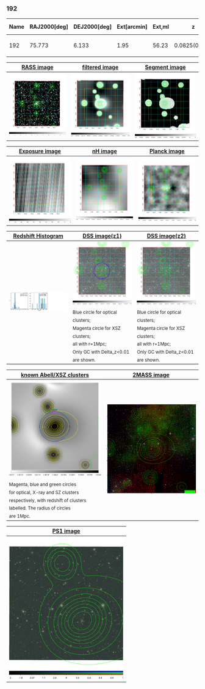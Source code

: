 <div STYLE="page-break-after: always;"></div>

### 192

|Name|RAJ2000[deg]|DEJ2000[deg] |Ext[arcmin]| Ext,ml | z | z_src| C|GC(XSZ,Delta_z<0.01)| GC(OPT,Delta_z<0.01)|GC| R_sig[arcmin] | R500[arcmin] | R500[Mpc]| CRsig[c/s] | CR500[c/s] |L500[1E44 erg/s]|F500[1E-12 erg/s/cm^2]| M500[1E14 Msun]|Tx[keV]|Cnt_sig|Beta|Rc[arcmin]|Comment|Alias|
|---|---|---|---|---|---|------|---|--------|---------|----------|---|---|---|---|---|---|---|---|---|---|---|---|---|---|
|192| 75.773| 6.133| 1.95| 56.23| 0.0825(0.009)| z1, z_xsz| B| MCXC, Tar| N, W| MCXC, N, Tar, W| 44.560| 9.778| 0.911| 0.308(0.099)| 0.273(0.088)| 0.795(0.110)| 4.716(0.651)| 2.33(0.16)| 3.70(0.16)| 257.8| 0.891(-0.091+0.074)| 4.260(-0.661+0.520)| -| k207|

|[RASS image](../image/192/192_img.pdf)|[filtered image](../image/192/192_fil.pdf)|[Segment image](../image/192/192_seg.pdf)|
|-------------------|--------------------|-------------------|
| <img src="../image/192/192_img.png" width="300">  | <img src="../image/192/192_fil.png" width="300">   | <img src="../image/192/192_seg.png" width="300">  |

|[Exposure image](../image/192/192_mex.pdf)| [nH image](../image/192/192_nh.pdf)| [Planck image](../image/192/192_p.pdf)|
|-------------------|--------------------|-------------------|
|<img src="../image/192/192_mex.png" width="300">   | <img src="../image/192/192_nh.png" width="300">    | <img src="../image/192/192_p.png" width="300"> |

|[Redshift Histogram](../image/192/192_zg.pdf) | [DSS image(z1)](../image/192/192_dss_z1.pdf)      |  [DSS image(z2)](../image/192/192_dss_z2.pdf)    |
|-------------------|--------------------|-------------------|
|<img src="../image/192/192_zg.png" width="300"> |<img src="../image/192/192_dss_z1.png" width="300"> <sub><br>Blue circle for optical clusters; <br>Magenta circle for XSZ clusters; <br>all with r=1Mpc; <br>Only GC with Delta_z<0.01 are shown. </sub>| <img src="../image/192/192_dss_z2.png" width="300"><sub><br>Blue circle for optical clusters; <br>Magenta circle for XSZ clusters; <br>all with r=1Mpc; <br>Only GC with Delta_z<0.01 are shown. </sub> |

|[known Abell/XSZ clusters](../image/192/192_gc.pdf) | [2MASS image](../image/192/192_2mass.pdf)      |
|-------------------|-------------------|
|<img src=../image/192/192_gc.png width="300"> <br><sub>Magenta, blue and green circles <br>for optical, X-ray and SZ clusters <br>respectively, with redshift of clusters <br>labelled. The radius of circles <br>are 1Mpc.</sub>|<img src="../image/192/192_2mass.png" width="300">  |

|[PS1 image](../image/192/192_ps1.pdf)            |
|-------------------|
| <img src="../image/192/192_ps1.pdf" width="300">  |
